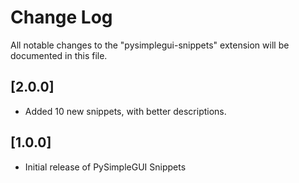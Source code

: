 # Change Log

All notable changes to the "pysimplegui-snippets" extension will be documented in this file.

## [2.0.0]

- Added 10 new snippets, with better descriptions.

## [1.0.0]

- Initial release of PySimpleGUI Snippets
